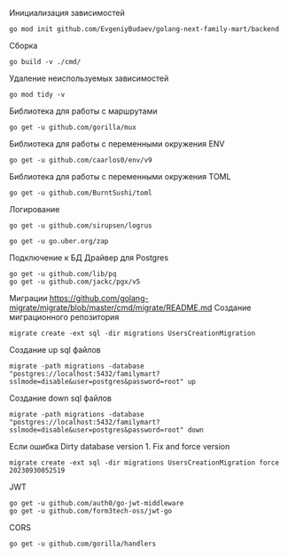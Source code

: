 Инициализация зависимостей
```
go mod init github.com/EvgeniyBudaev/golang-next-family-mart/backend
```

Сборка
```
go build -v ./cmd/
```

Удаление неиспользуемых зависимостей
```
go mod tidy -v
```

Библиотека для работы с маршрутами
```
go get -u github.com/gorilla/mux
```

Библиотека для работы с переменными окружения ENV
```
go get -u github.com/caarlos0/env/v9
```

Библиотека для работы с переменными окружения TOML
```
go get -u github.com/BurntSushi/toml
```

Логирование
```
go get -u github.com/sirupsen/logrus
```
```
go get -u go.uber.org/zap 
```

Подключение к БД
Драйвер для Postgres
```
go get -u github.com/lib/pq
go get -u github.com/jackc/pgx/v5
```

Миграции
https://github.com/golang-migrate/migrate/blob/master/cmd/migrate/README.md
Создание миграционного репозитория
```
migrate create -ext sql -dir migrations UsersCreationMigration
```
Создание up sql файлов
```
migrate -path migrations -database "postgres://localhost:5432/familymart?sslmode=disable&user=postgres&password=root" up
```
Создание down sql файлов
```
migrate -path migrations -database "postgres://localhost:5432/familymart?sslmode=disable&user=postgres&password=root" down
```
Если ошибка Dirty database version 1. Fix and force version
```
migrate create -ext sql -dir migrations UsersCreationMigration force 20230930052519
```

JWT
```
go get -u github.com/auth0/go-jwt-middleware
go get -u github.com/form3tech-oss/jwt-go
```

CORS
```
go get -u github.com/gorilla/handlers
```